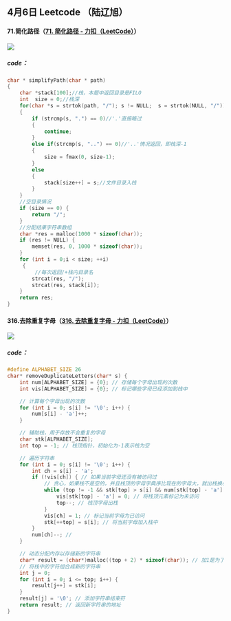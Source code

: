 ## 4月6日 Leetcode （陆辽旭）

#### 71.简化路径（[71. 简化路径 - 力扣（LeetCode）](https://leetcode.cn/problems/simplify-path/description/)）

![](https://gitee.com/knoci/picture/raw/master/QQ截图20240406201933.png)

##### code：

```c
char * simplifyPath(char * path)
{
    char *stack[100];//栈，本题中返回目录是FILO
    int  size = 0;//栈深
    for(char *s = strtok(path, "/"); s != NULL;  s = strtok(NULL, "/"))//strok库函数分隔获得token，即每个/之间的字符串
    {
        if (strcmp(s, ".") == 0)//'.'直接略过
        {    
            continue;
        }
        else if(strcmp(s, "..") == 0)//'..'情况返回，即栈深-1
        {      
            size = fmax(0, size-1);
        }
        else
        {
            stack[size++] = s;//文件目录入栈
        }
    }
    //空目录情况
    if (size == 0) {
        return "/";
    }
    //分配结果字符串数组
    char *res = malloc(1000 * sizeof(char));
    if (res != NULL) {
        memset(res, 0, 1000 * sizeof(char));
    }
    for (int i = 0;i < size; ++i)
     {
         //每次返回/+栈内目录名
        strcat(res, "/");
        strcat(res, stack[i]);
    }
    return res;
}
```



#### 316.去除重复字母（[316. 去除重复字母 - 力扣（LeetCode）](https://leetcode.cn/problems/remove-duplicate-letters/description/)）

![](https://gitee.com/knoci/picture/raw/master/QQ截图20240406205131.png)

##### code：

```c
#define ALPHABET_SIZE 26
char* removeDuplicateLetters(char* s) {
    int num[ALPHABET_SIZE] = {0}; // 存储每个字母出现的次数
    int vis[ALPHABET_SIZE] = {0}; // 标记哪些字母已经添加到栈中

    // 计算每个字母出现的次数
    for (int i = 0; s[i] != '\0'; i++) {
        num[s[i] - 'a']++;
    }

    // 辅助栈，用于存放不会重复的字母
    char stk[ALPHABET_SIZE];
    int top = -1; // 栈顶指针，初始化为-1表示栈为空

    // 遍历字符串
    for (int i = 0; s[i] != '\0'; i++) {
        int ch = s[i] - 'a';
        if (!vis[ch]) { // 如果当前字母还没有被访问过
            // 贪心，如果栈不是空的，并且栈顶的字母字典序比现在的字母大，就出栈换小的字母进，否则就直接进栈
            while (top != -1 && stk[top] > s[i] && num[stk[top] - 'a'] > 0) {
                vis[stk[top] - 'a'] = 0; // 将栈顶元素标记为未访问
                top--; // 栈顶字母出栈
            }
            vis[ch] = 1; // 标记当前字母为已访问
            stk[++top] = s[i]; // 将当前字母加入栈中
        }
        num[ch]--; //
    }

    // 动态分配内存以存储新的字符串
    char* result = (char*)malloc((top + 2) * sizeof(char)); // 加1是为了存放字符串结束符'\0'
    // 将栈中的字符组合成新的字符串
    int j = 0;
    for (int i = 0; i <= top; i++) {
        result[j++] = stk[i];
    }
    result[j] = '\0'; // 添加字符串结束符
    return result; // 返回新字符串的地址
}
```

